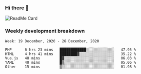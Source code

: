 ### Hi there 👋

<!--
**itzcy/itzcy** is a ✨ _special_ ✨ repository because its `README.md` (this file) appears on your GitHub profile.

Here are some ideas to get you started:

- 🔭 I’m currently working on ...
- 🌱 I’m currently learning ...
- 👯 I’m looking to collaborate on ...
- 🤔 I’m looking for help with ...
- 💬 Ask me about ...
- 📫 How to reach me: ...
- 😄 Pronouns: ...
- ⚡ Fun fact: ...
-->
![ReadMe Card](https://github-readme-stats.vercel.app/api?username=itzcy&show_icons=true&title_color=2d3198&icon_color=797cb8&text_color=24292e&bg_color=f6f8fa)

### Weekly development breakdown
<!--START_SECTION:waka-->
```text
Week: 19 December, 2020 - 26 December, 2020

PHP      6 hrs 23 mins   ████████████░░░░░░░░░░░░░   47.95 % 
HTML     4 hrs 41 mins   ████████▓░░░░░░░░░░░░░░░░   35.22 % 
Vue.js   48 mins         █▓░░░░░░░░░░░░░░░░░░░░░░░   06.03 % 
YAML     40 mins         █▒░░░░░░░░░░░░░░░░░░░░░░░   05.06 % 
Other    15 mins         ▒░░░░░░░░░░░░░░░░░░░░░░░░   01.98 % 
```
<!--END_SECTION:waka-->
